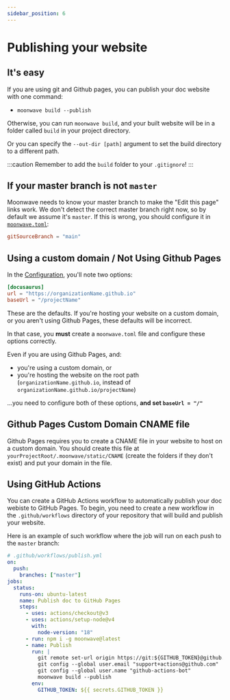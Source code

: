 ```yaml
---
sidebar_position: 6
---
```


# Publishing your website

## It's easy


If you are using git and Github pages, you can publish your doc website with one command:

- `moonwave build --publish`

Otherwise, you can run `moonwave build`, and your built website will be in a folder called `build` in your project directory.

Or you can specify the `--out-dir [path]` argument to set the build directory to a different path.

:::caution
Remember to add the `build` folder to your `.gitignore`!
:::

## If your master branch is not `master`
Moonwave needs to know your master branch to make the "Edit this page" links work. We don't detect the correct master branch right now, so by default we assume it's `master`. If this is wrong, you should configure it in [`moonwave.toml`](Configuration):

```toml
gitSourceBranch = "main"
```

## Using a custom domain / Not Using Github Pages

In the [Configuration](Configuration), you'll note two options:

```toml
[docusaurus]
url = "https://organizationName.github.io"
baseUrl = "/projectName"
```

These are the defaults. If you're hosting your website on a custom domain, or you aren't using Github Pages, these defaults will be incorrect.

In that case, you **must** create a `moonwave.toml` file and configure these options correctly.

Even if you are using Github Pages, and:
- you're using a custom domain, or
- you're hosting the website on the root path (`organizationName.github.io`, instead of `organizationName.github.io/projectName`)
  
...you need to configure both of these options, **and set `baseUrl = "/"`**

## Github Pages Custom Domain CNAME file

Github Pages requires you to create a CNAME file in your website to host on a custom domain. You should create this file at `yourProjectRoot/.moonwave/static/CNAME` (create the folders if they don't exist) and put your domain in the file. 

## Using GitHub Actions

You can create a GitHub Actions workflow to automatically publish your doc webiste to GitHub Pages. To begin, you need to create a new workflow in the `.github/workflows` directory of your repository that will build and publish your website.

Here is an example of such workflow where the job will run on each push to the `master` branch:

```yaml
# .github/workflows/publish.yml
on:
  push:
    branches: ["master"]
jobs:
  status:
    runs-on: ubuntu-latest
    name: Publish doc to GitHub Pages
    steps:
      - uses: actions/checkout@v3
      - uses: actions/setup-node@v4
        with:
          node-version: "18"
      - run: npm i -g moonwave@latest
      - name: Publish
        run: |
          git remote set-url origin https://git:${GITHUB_TOKEN}@github.com/${GITHUB_REPOSITORY}.git
          git config --global user.email "support+actions@github.com"
          git config --global user.name "github-actions-bot"
          moonwave build --publish
        env:
          GITHUB_TOKEN: ${{ secrets.GITHUB_TOKEN }}
```
